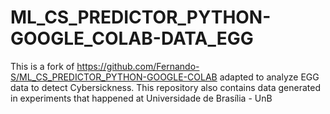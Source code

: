 # ML_CS_PREDICTOR_PYTHON-GOOGLE_COLAB-DATA_EGG
This is a fork of https://github.com/Fernando-S/ML_CS_PREDICTOR_PYTHON-GOOGLE-COLAB adapted to analyze EGG data to detect Cybersickness.
This repository also contains data generated in experiments that happened at Universidade de Brasília - UnB
